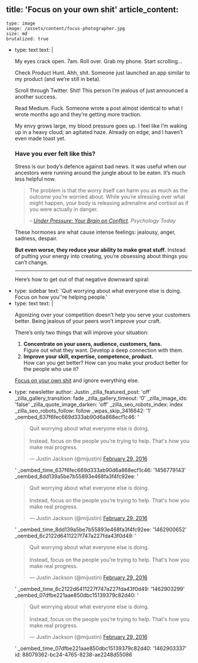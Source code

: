 title: 'Focus on your own shit'
article_content:
  -
    type: image
    image: /assets/content/focus-photographer.jpg
    size: md
    brutalized: true
  -
    type: text
    text: |
      <p>My eyes crack open. <g class="gr_ gr_59 gr-alert gr_gramm gr_inline_cards gr_run_anim Style multiReplace" id="59" data-gr-id="59">7am</g>. Roll over. Grab my phone. Start scrolling…</p><p>Check Product Hunt. Ahh, shit. Someone just launched an app similar to my product (and we’re still in beta).</p><p>Scroll through Twitter. Shit! This person I’m jealous of just announced <g class="gr_ gr_51 gr-alert gr_gramm gr_inline_cards gr_run_anim Grammar only-del replaceWithoutSep" id="51" data-gr-id="51">a another</g> success.</p><p>Read Medium. Fuck. Someone wrote a post almost identical to what I wrote months ago and they’re getting more traction.</p><p>My envy grows large, my blood pressure goes up. I feel like I’m waking up in a heavy cloud; an agitated haze. Already on edge, and I haven’t even made toast yet.</p><h3>Have you ever felt like this?</h3><p>Stress is our body’s <g class="gr_ gr_54 gr-alert gr_spell gr_inline_cards gr_run_anim ContextualSpelling multiReplace" id="54" data-gr-id="54">defence</g> against bad news. It was useful when our ancestors were running around the jungle about to be eaten. It’s much less helpful now.</p><blockquote><p>The problem is that the worry itself can harm you as much as the outcome you’re worried about. While you’re stressing over what might happen, your body is releasing adrenaline and cortisol as if you were actually in danger.</p>
      <footer>– <cite><a href="https://www.psychologytoday.com/blog/you-illuminated/201104/under-pressure-your-brain-conflict">Under Pressure: Your Brain on Conflict</a>, Psychology Today</cite></footer>
      </blockquote><p>These hormones are what cause intense feelings: jealousy, anger, sadness, despair.</p><p><strong>But even worse, they reduce your ability to make great stuff.</strong> Instead of putting your energy into creating, you’re obsessing about things you can’t change<g class="gr_ gr_60 gr-alert gr_gramm gr_inline_cards gr_run_anim Style replaceWithoutSep" id="60" data-gr-id="60">.</g></p><hr><p><g class="gr_ gr_60 gr-alert gr_gramm gr_inline_cards gr_disable_anim_appear Style replaceWithoutSep" id="60" data-gr-id="60">Here’s</g> how to get out of that negative downward spiral:</p>
  -
    type: sidebar
    text: 'Quit worrying about what everyone else is doing. Focus on how you''re helping people.'
  -
    type: text
    text: |
      <p>Agonizing over your competition doesn’t help you serve your customers better. Being jealous of your peers won’t improve your craft.</p><p><g class="gr_ gr_19 gr-alert gr_gramm gr_inline_cards gr_disable_anim_appear Grammar multiReplace" id="19" data-gr-id="19">There’s</g> only two things that will improve your situation:</p><ol>
      <li><strong>Concentrate on your users, audience, customers, fans.</strong><br>Figure out what they want. Develop a deep connection with them.</li>
      <li><strong>Improve your skill, expertise, competence, product.</strong><br>How can you get better? How can you make your product better for the people who use it?</li>
      </ol><p><a href="https://twitter.com/mijustin/status/704394454644314112">Focus on your own shit</a> and ignore everything else.</p>
  -
    type: newsletter
author: Justin
_zilla_featured_post: 'off'
_zilla_gallery_transition: fade
_zilla_gallery_timeout: '0'
_zilla_image_ids: 'false'
_zilla_quote_image_darken: 'off'
_zilla_seo_robots_index: index
_zilla_seo_robots_follow: follow
_wpas_skip_3416642: '1'
_oembed_637f6fec669d333ab90d6a868ecf1c46: '<blockquote class="twitter-tweet" data-width="550"><p lang="en" dir="ltr">Quit worrying about what everyone else is doing.<br><br>Instead, focus on the people you’re trying to help. That&#39;s how you make real progress.</p>&mdash; Justin Jackson (@mijustin) <a href="https://twitter.com/mijustin/status/704394454644314112">February 29, 2016</a></blockquote><script async src="//platform.twitter.com/widgets.js" charset="utf-8"></script>'
_oembed_time_637f6fec669d333ab90d6a868ecf1c46: '1456779143'
_oembed_8dd139a5be7b55893e468fa3f4fc92ee: '<blockquote class="twitter-tweet" data-width="550"><p lang="en" dir="ltr">Quit worrying about what everyone else is doing.<br><br>Instead, focus on the people you’re trying to help. That&#39;s how you make real progress.</p>&mdash; Justin Jackson (@mijustin) <a href="https://twitter.com/mijustin/status/704394454644314112">February 29, 2016</a></blockquote><script async src="//platform.twitter.com/widgets.js" charset="utf-8"></script>'
_oembed_time_8dd139a5be7b55893e468fa3f4fc92ee: '1462900652'
_oembed_6c2122d6411227f747a227fda43f0d49: '<blockquote class="twitter-tweet" data-width="500"><p lang="en" dir="ltr">Quit worrying about what everyone else is doing.<br><br>Instead, focus on the people you’re trying to help. That&#39;s how you make real progress.</p>&mdash; Justin Jackson (@mijustin) <a href="https://twitter.com/mijustin/status/704394454644314112">February 29, 2016</a></blockquote><script async src="//platform.twitter.com/widgets.js" charset="utf-8"></script>'
_oembed_time_6c2122d6411227f747a227fda43f0d49: '1462903299'
_oembed_07dfbe221aae850dbc15139379c82d40: '<blockquote class="twitter-tweet" data-width="550"><p lang="en" dir="ltr">Quit worrying about what everyone else is doing.<br><br>Instead, focus on the people you’re trying to help. That&#39;s how you make real progress.</p>&mdash; Justin Jackson (@mijustin) <a href="https://twitter.com/mijustin/status/704394454644314112">February 29, 2016</a></blockquote><script async src="//platform.twitter.com/widgets.js" charset="utf-8"></script>'
_oembed_time_07dfbe221aae850dbc15139379c82d40: '1462903337'
id: 88079362-bc24-4765-8238-ae2248d55086
